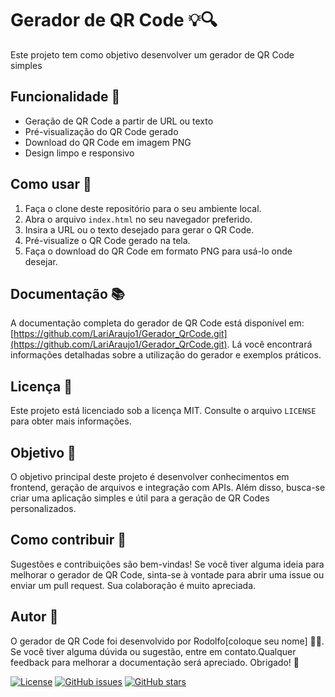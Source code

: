 # Gerador de QR Code  💡🔍
Este projeto tem como objetivo desenvolver um gerador de QR Code simples

## Funcionalidade 🚀
- Geração de QR Code a partir de URL ou texto
- Pré-visualização do QR Code gerado
- Download do QR Code em imagem PNG
- Design limpo e responsivo

## Como usar 📖
1. Faça o clone deste repositório para o seu ambiente local.
2. Abra o arquivo `index.html` no seu navegador preferido.
3. Insira a URL ou o texto desejado para gerar o QR Code.
4. Pré-visualize o QR Code gerado na tela.
5. Faça o download do QR Code em formato PNG para usá-lo onde desejar.

## Documentação 📚
A documentação completa do gerador de QR Code está disponível em: [https://github.com/LariAraujo1/Gerador_QrCode.git](https://github.com/LariAraujo1/Gerador_QrCode.git). Lá você encontrará informações detalhadas sobre a utilização do gerador e exemplos práticos.

## Licença 📜
Este projeto está licenciado sob a licença MIT. Consulte o arquivo `LICENSE` para obter mais informações.

## Objetivo 🎯
O objetivo principal deste projeto é desenvolver conhecimentos em frontend, geração de arquivos e integração com APIs. Além disso, busca-se criar uma aplicação simples e útil para a geração de QR Codes personalizados.

## Como contribuir 🤝
Sugestões e contribuições são bem-vindas! Se você tiver alguma ideia para melhorar o gerador de QR Code, sinta-se à vontade para abrir uma issue ou enviar um pull request. Sua colaboração é muito apreciada.

## Autor 👤
O gerador de QR Code foi desenvolvido por Rodolfo[coloque seu nome] 👨‍💻. Se você tiver alguma dúvida ou sugestão, entre em contato.Qualquer feedback para melhorar a documentação será apreciado. Obrigado! 🙏

[![License](https://github.com/LariAraujo1/Gerador_QrCode.git)](https://github.com/LariAraujo1/Gerador_QrCode.git/blob/main/LICENSE)
[![GitHub issues](https://github.com/LariAraujo1/Gerador_QrCode/issues)](https://github.com/LariAraujo1/Gerador_QrCode/issues)
[![GitHub stars](https://github.com/LariAraujo1/Gerador_QrCode/stargazers)](https://github.com/LariAraujo1/Gerador_QrCode/stargazers)